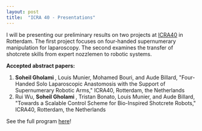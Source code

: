 ```yaml
---
layout: post
title:  "ICRA 40 - Presentations"
---
```


I will be presenting our preliminary results on two projects at [ICRA40](https://icra40.ieee.org/) in Rotterdam. The first project focuses on four-handed supernumerary manipulation for laparoscopy. The second examines the transfer of shotcrete skills from expert nozzlemen to robotic systems.

<div class="section">
  <strong>Accepted abstract papers:</strong>
  <ol>
        <li> <strong> Soheil Gholami </strong>, Louis Munier, Mohamed Bouri, and Aude Billard, "Four-Handed Solo Laparoscopic Anastomosis with the Support of Supernumerary Robotic Arms," ICRA40, Rotterdam, the Netherlands
        </li>
        <li> Rui Wu, <strong> Soheil Gholami </strong>, Tristan Bonato, Louis Munier, and Aude Billard, "Towards a Scalable Control Scheme for Bio-Inspired Shotcrete Robots," ICRA40, Rotterdam, the Netherlands 
        </li>
  </ol>
</div>



See the full program [here](https://icra40.ieee.org/icra-2024/program/)!